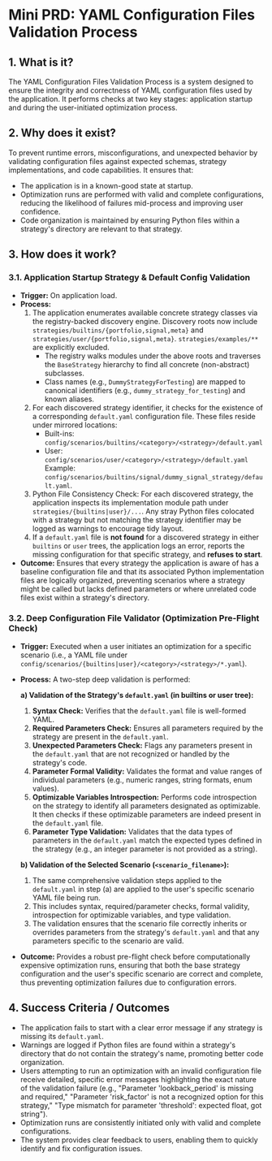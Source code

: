 # Mini PRD: YAML Configuration Files Validation Process

## 1. What is it?
The YAML Configuration Files Validation Process is a system designed to ensure the integrity and correctness of YAML configuration files used by the application. It performs checks at two key stages: application startup and during the user-initiated optimization process.

## 2. Why does it exist?
To prevent runtime errors, misconfigurations, and unexpected behavior by validating configuration files against expected schemas, strategy implementations, and code capabilities. It ensures that:
*   The application is in a known-good state at startup.
*   Optimization runs are performed with valid and complete configurations, reducing the likelihood of failures mid-process and improving user confidence.
*   Code organization is maintained by ensuring Python files within a strategy's directory are relevant to that strategy.

## 3. How does it work?

### 3.1. Application Startup Strategy & Default Config Validation
*   **Trigger:** On application load.
*   **Process:**
    1.  The application enumerates available concrete strategy classes via the registry-backed discovery engine. Discovery roots now include `strategies/builtins/{portfolio,signal,meta}` and `strategies/user/{portfolio,signal,meta}`. `strategies/examples/**` are explicitly excluded.
        *   The registry walks modules under the above roots and traverses the `BaseStrategy` hierarchy to find all concrete (non-abstract) subclasses.
        *   Class names (e.g., `DummyStrategyForTesting`) are mapped to canonical identifiers (e.g., `dummy_strategy_for_testing`) and known aliases.
    2.  For each discovered strategy identifier, it checks for the existence of a corresponding `default.yaml` configuration file. These files reside under mirrored locations:
        *   Built-ins: `config/scenarios/builtins/<category>/<strategy>/default.yaml`
        *   User:     `config/scenarios/user/<category>/<strategy>/default.yaml`
       Example: `config/scenarios/builtins/signal/dummy_signal_strategy/default.yaml`.
    3.  Python File Consistency Check: For each discovered strategy, the application inspects its implementation module path under `strategies/{builtins|user}/...`. Any stray Python files colocated with a strategy but not matching the strategy identifier may be logged as warnings to encourage tidy layout.
    4.  If a `default.yaml` file is **not found** for a discovered strategy in either `builtins` or `user` trees, the application logs an error, reports the missing configuration for that specific strategy, and **refuses to start**.
*   **Outcome:** Ensures that every strategy the application is aware of has a baseline configuration file and that its associated Python implementation files are logically organized, preventing scenarios where a strategy might be called but lacks defined parameters or where unrelated code files exist within a strategy's directory.

### 3.2. Deep Configuration File Validator (Optimization Pre-Flight Check)
*   **Trigger:** Executed when a user initiates an optimization for a specific scenario (i.e., a YAML file under `config/scenarios/{builtins|user}/<category>/<strategy>/*.yaml`).
*   **Process:** A two-step deep validation is performed:

    **a) Validation of the Strategy's `default.yaml` (in builtins or user tree):**
    1.  **Syntax Check:** Verifies that the `default.yaml` file is well-formed YAML.
    2.  **Required Parameters Check:** Ensures all parameters required by the strategy are present in the `default.yaml`.
    3.  **Unexpected Parameters Check:** Flags any parameters present in the `default.yaml` that are not recognized or handled by the strategy's code.
    4.  **Parameter Formal Validity:** Validates the format and value ranges of individual parameters (e.g., numeric ranges, string formats, enum values).
    5.  **Optimizable Variables Introspection:** Performs code introspection on the strategy to identify all parameters designated as optimizable. It then checks if these optimizable parameters are indeed present in the `default.yaml` file.
    6.  **Parameter Type Validation:** Validates that the data types of parameters in the `default.yaml` match the expected types defined in the strategy (e.g., an integer parameter is not provided as a string).

    **b) Validation of the Selected Scenario (`<scenario_filename>`):**
    1.  The same comprehensive validation steps applied to the `default.yaml` in step (a) are applied to the user's specific scenario YAML file being run.
    2.  This includes syntax, required/parameter checks, formal validity, introspection for optimizable variables, and type validation.
    3.  The validation ensures that the scenario file correctly inherits or overrides parameters from the strategy's `default.yaml` and that any parameters specific to the scenario are valid.

*   **Outcome:** Provides a robust pre-flight check before computationally expensive optimization runs, ensuring that both the base strategy configuration and the user's specific scenario are correct and complete, thus preventing optimization failures due to configuration errors.

## 4. Success Criteria / Outcomes
*   The application fails to start with a clear error message if any strategy is missing its `default.yaml`.
*   Warnings are logged if Python files are found within a strategy's directory that do not contain the strategy's name, promoting better code organization.
*   Users attempting to run an optimization with an invalid configuration file receive detailed, specific error messages highlighting the exact nature of the validation failure (e.g., "Parameter 'lookback_period' is missing and required," "Parameter 'risk_factor' is not a recognized option for this strategy," "Type mismatch for parameter 'threshold': expected float, got string").
*   Optimization runs are consistently initiated only with valid and complete configurations.
*   The system provides clear feedback to users, enabling them to quickly identify and fix configuration issues.
